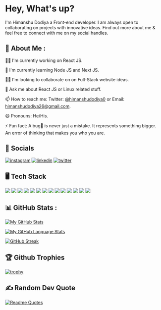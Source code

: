 
# Hey, What's up? 

I'm Himanshu Dodiya a Front-end developer. I am always open to collaborating on projects with innovative ideas. Find out more about me & feel free to connect with me on my social handles.


## 🚀 About Me :
👩‍💻 I'm currently working on React JS.

🧠 I'm currently learning Node JS and Next JS.

👯‍♀️ I'm looking to collaborate on on Full-Stack website ideas.

💬 Ask me about React JS or Linux related stuff.

📫 How to reach me:  Twitter: [@himanshudodiya0](https://twitter.com/himanshudodiya0) or Email: himanshudodiya26@gmail.com. 

😄 Pronouns: He/His.

⚡️ Fun fact: A bug🐞 is never just a mistake. It represents something bigger. An error of thinking that makes you who you are.




## 🔗 Socials
[![instagram](https://img.shields.io/badge/Instagram-E4405F?style=for-the-badge&logo=instagram&logoColor=white)](https://www.instagram.com/himanshu.dodiya.26/)
[![linkedin](https://img.shields.io/badge/linkedin-0A66C2?style=for-the-badge&logo=linkedin&logoColor=white)](https://www.linkedin.com/in/himanshu-dodiya-a257611ba/)
[![twitter](https://img.shields.io/badge/twitter-1DA1F2?style=for-the-badge&logo=twitter&logoColor=white)](https://twitter.com/himanshudodiya0)


## 🖥️ Tech Stack
![](https://img.shields.io/badge/JavaScript-F7DF1E?style=for-the-badge&logo=javascript&logoColor=black)
![](https://img.shields.io/badge/HTML5-E34F26?style=for-the-badge&logo=html5&logoColor=white)
![](https://img.shields.io/badge/CSS3-1572B6?style=for-the-badge&logo=css3&logoColor=white)
![](https://img.shields.io/badge/C-00599C?style=for-the-badge&logo=c&logoColor=white)
![](https://img.shields.io/badge/C%2B%2B-00599C?style=for-the-badge&logo=c%2B%2B&logoColor=white)
![](https://img.shields.io/badge/React-20232A?style=for-the-badge&logo=react&logoColor=61DAFB)
![](https://img.shields.io/badge/Tailwind_CSS-38B2AC?style=for-the-badge&logo=tailwind-css&logoColor=white)
![](https://img.shields.io/badge/Bootstrap-563D7C?style=for-the-badge&logo=bootstrap&logoColor=white)
![](https://img.shields.io/badge/styled--components-DB7093?style=for-the-badge&logo=styled-components&logoColor=white)
![](https://img.shields.io/badge/Material--UI-0081CB?style=for-the-badge&logo=material-ui&logoColor=white)
![](https://img.shields.io/badge/Redux-593D88?style=for-the-badge&logo=redux&logoColor=white)
![](https://img.shields.io/badge/React_Router-CA4245?style=for-the-badge&logo=react-router&logoColor=white)
![](https://img.shields.io/badge/MySQL-00000F?style=for-the-badge&logo=mysql&logoColor=white)
![](https://img.shields.io/badge/Netlify-00C7B7?style=for-the-badge&logo=netlify&logoColor=white)
## 📊 GitHub Stats :
[![My GitHub Stats](https://github-readme-stats.vercel.app/api/?username=Himanshu-Dodiya&count_private=true&theme=tokyonight&showicons=true)]()  

[![My GitHub Language Stats](https://github-readme-stats.vercel.app/api/top-langs/?username=Himanshu-Dodiya&langs_count=5&theme=tokyonight)]()

[![GitHub Streak](https://streak-stats.demolab.com?user=Himanshu-Dodiya&theme=blueberry)](https://git.io/streak-stats)
## 🏆 Github Trophies
[![trophy](https://github-profile-trophy.vercel.app/?username=Himanshu-Dodiya&theme=nord)](https://github.com/Himanshu-Dodiya/github-profile-trophy)
## ✍️ Random Dev Quote
[![Readme Quotes](https://quotes-github-readme.vercel.app/api?type=horizontal&theme=nord)](https://github.com/Himanshu-Dodiya/github-readme-quotes)
